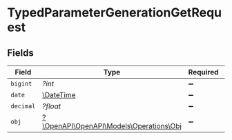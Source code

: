 # TypedParameterGenerationGetRequest


## Fields

| Field                                                                     | Type                                                                      | Required                                                                  | Description                                                               |
| ------------------------------------------------------------------------- | ------------------------------------------------------------------------- | ------------------------------------------------------------------------- | ------------------------------------------------------------------------- |
| `bigint`                                                                  | *?int*                                                                    | :heavy_minus_sign:                                                        | N/A                                                                       |
| `date`                                                                    | [\DateTime](https://www.php.net/manual/en/class.datetime.php)             | :heavy_minus_sign:                                                        | N/A                                                                       |
| `decimal`                                                                 | *?float*                                                                  | :heavy_minus_sign:                                                        | N/A                                                                       |
| `obj`                                                                     | [?\OpenAPI\OpenAPI\Models\Operations\Obj](../../models/operations/Obj.md) | :heavy_minus_sign:                                                        | N/A                                                                       |